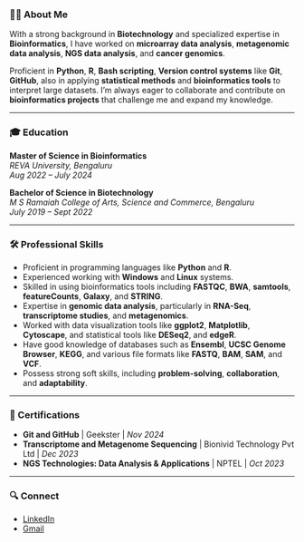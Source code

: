 ### 👩‍🔬 About Me

With a strong background in **Biotechnology** and specialized expertise in **Bioinformatics**, I have worked on **microarray data analysis**, **metagenomic data analysis**, **NGS data analysis**, and **cancer genomics**. 

Proficient in **Python**, **R**, **Bash scripting**, **Version control systems** like **Git**, **GitHub**, also in applying **statistical methods** and **bioinformatics tools** to interpret large datasets. I’m always eager to collaborate and contribute on **bioinformatics projects** that challenge me and expand my knowledge.

---

### 🎓 Education

**Master of Science in Bioinformatics**  
  *REVA University, Bengaluru*  
  *Aug 2022 – July 2024*
  
**Bachelor of Science in Biotechnology**  
  *M S Ramaiah College of Arts, Science and Commerce, Bengaluru*  
  *July 2019 – Sept 2022*

---

### 🛠 Professional Skills

- Proficient in programming languages like **Python** and **R**.
- Experienced working with **Windows** and **Linux** systems.
- Skilled in using bioinformatics tools including **FASTQC**, **BWA**, **samtools**, **featureCounts**, **Galaxy**, and **STRING**.
- Expertise in **genomic data analysis**, particularly in **RNA-Seq**, **transcriptome studies**, and **metagenomics**.
- Worked with data visualization tools like **ggplot2**, **Matplotlib**, **Cytoscape**, and statistical tools like **DESeq2**, and **edgeR**.
- Have good knowledge of databases such as **Ensembl**, **UCSC Genome Browser**, **KEGG**, and various file formats like **FASTQ**, **BAM**, **SAM**, and **VCF**.
- Possess strong soft skills, including **problem-solving**, **collaboration**, and **adaptability**.

---

### 📜 Certifications

- **Git and GitHub** | Geekster | *Nov 2024*
- **Transcriptome and Metagenome Sequencing** | Bionivid Technology Pvt Ltd | *Dec 2023*
- **NGS Technologies: Data Analysis & Applications** | NPTEL | *Oct 2023*

---

### 🔍 Connect

- [LinkedIn](https://linkedin.com/in/ashrithag)
- [Gmail](mailto:ashrithag11@gmail.com)
